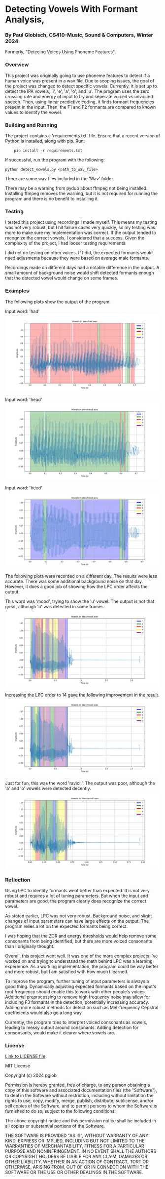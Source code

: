 # Detecting Vowels With Formant Analysis, 
### By Paul Globisch, CS410-Music, Sound & Computers, Winter 2024
Formerly, "Detecing Voices Using Phoneme Features".

### Overview
This project was originally going to use phoneme features to detect if a human voice was present in a wav file. Due to scoping issues, the goal of the project was changed to detect specific vowels. Currently, it is set up to detect the IPA vowels, 'i', 'e', 'a', 'o', and 'u'. The program uses the zero crossing rate and energy of input to try and seperate voiced vs unvoiced speech. Then, using linear predictive coding, it finds formant frequencies present in the input. Then, the F1 and F2 formants are compared to known values to identify the vowel.

### Building and Running
The project contains a 'requirements.txt' file. Ensure that a recent version of Python is installed, along with pip. Run:
    
        pip install -r requirements.txt

If successful, run the program with the following:

    python detect_vowels.py <path_to_wav_file>

There are some wav files included in the 'Wav' folder.

There may be a warning from pydub about ffmpeg not being installed. Installing ffmpeg removes the warning, but it is not required for running the program and there is no benefit to installing it.

### Testing
I tested this project using recordings I made myself. This means my testing was not very robust, but I hit failure cases very quickly, so my testing was more to make sure my implementation was correct. If the output tended to recognize the correct vowels, I considered that a success. Given the complexity of the project, I had looser testing requirements.

I did not do testing on other voices. If I did, the expected formants would need adjusments because they were based on average male formants.

Recordings made on different days had a notable difference in the output. A small amount of background noise would shift detected formants enough that the detected vowel would change on some frames.


### Examples
The following plots show the output of the program.

Input word: 'had'
![](Example_Plots/had.png)

Input word: 'head'
![](Example_Plots/head.png)

Input word: 'heed'
![](Example_Plots/heed.png)

The following plots were recorded on a different day. The results were less accurate. There was some additional background noise on that day. However, it does a good job of showing how the LPC order affects the output.

This word was 'mood', trying to show the 'u' vowel. The output is not that great, although 'u' was detected in some frames.
![](Example_Plots/mood_at_10.png)

Increasing the LPC order to 14 gave the following improvement in the result.
![](Example_Plots/mood_at_14.png)

Just for fun, this was the word 'ravioli'. The output was poor, although the 'a' and 'o' vowels were detected decently.
![](Example_Plots/ravioli_at_10.png)

### Reflection
Using LPC to identify formants went better than expected. It is not very robust and requires a lot of tuning parameters. But when the input and parameters are good, the program clearly does recognize the correct vowel.

As stated earlier, LPC was not very robust. Background noise, and slight changes of input parameters can have large effects on the output. The program relies a lot on the expected formants being correct.

I was hoping that the ZCR and energy thresholds would help remove some consonants from being identified, but there are more voiced consonants than I originally thought.

Overall, this project went well. It was one of the more complex projects I've worked on and trying to understand the math behind LPC was a learning experience. As a working implementation, the program could be way better and more robust, but I am satisfied with how much I learned.

To improve the program, further tuning of input parameters is always a good thing. Dynamically adjusting expected formants based on the input's root frequency should enable this to work with other people's voices. Additional preprocessing to remove high frequency noise may allow for including F3 formants in the detection, potentially increasing accuracy. Adding more robust methods for detection such as Mel-frequency Cepstral coefficients would also go a long way.

Currently, the program tries to interpret voiced consonants as vowels, leading to messy output around consonants. Adding detection for consonsants, would make it clearer where vowels are.
### License

[Link to LICENSE file](./LICENSE)

MIT License

Copyright (c) 2024 pglob

Permission is hereby granted, free of charge, to any person obtaining a copy
of this software and associated documentation files (the "Software"), to deal
in the Software without restriction, including without limitation the rights
to use, copy, modify, merge, publish, distribute, sublicense, and/or sell
copies of the Software, and to permit persons to whom the Software is
furnished to do so, subject to the following conditions:

The above copyright notice and this permission notice shall be included in all
copies or substantial portions of the Software.

THE SOFTWARE IS PROVIDED "AS IS", WITHOUT WARRANTY OF ANY KIND, EXPRESS OR
IMPLIED, INCLUDING BUT NOT LIMITED TO THE WARRANTIES OF MERCHANTABILITY,
FITNESS FOR A PARTICULAR PURPOSE AND NONINFRINGEMENT. IN NO EVENT SHALL THE
AUTHORS OR COPYRIGHT HOLDERS BE LIABLE FOR ANY CLAIM, DAMAGES OR OTHER
LIABILITY, WHETHER IN AN ACTION OF CONTRACT, TORT OR OTHERWISE, ARISING FROM,
OUT OF OR IN CONNECTION WITH THE SOFTWARE OR THE USE OR OTHER DEALINGS IN THE
SOFTWARE.